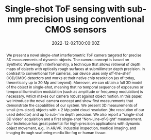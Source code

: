---
title: "Single-shot ToF sensing with sub-mm precision using conventional CMOS sensors"
authors:
- manuel-ballester
- heming-wang
- jiren-li
- Oliver Cossairt
- florian-willomitzer

date: "2022-12-02T00:00:00Z"
doi: "10.48550/arXiv.2212.00928"

# Publication type.
# Accepts a single type but formatted as a YAML list (for Hugo requirements).
# Enter a publication type from the CSL standard.
publication_types: ["article"]

# Publication name and optional abbreviated publication name.
publication: "arXiv preprint"
publication_short: ""

abstract: We present a novel single-shot interferometric ToF camera targeted for precise 3D measurements of dynamic objects. The camera concept is based on Synthetic Wavelength Interferometry, a technique that allows retrieval of depth maps of objects with optically rough surfaces at submillimeter depth precision. In contrast to conventional ToF cameras, our device uses only off-the-shelf CCD/CMOS detectors and works at their native chip resolution (as of today, theoretically up to 20 Mp and beyond). Moreover, we can obtain a full 3D model of the object in single-shot, meaning that no temporal sequence of exposures or temporal illumination modulation (such as amplitude or frequency modulation) is necessary, which makes our camera robust against object motion. In this paper, we introduce the novel camera concept and show first measurements that demonstrate the capabilities of our system. We present 3D measurements of small (cm-sized) objects with > 2 Mp point cloud resolution (the resolution of our used detector) and up to sub-mm depth precision. We also report a "single-shot 3D video" acquisition and a first single-shot "Non-Line-of-Sight" measurement. Our technique has great potential for high-precision applications with dynamic object movement, e.g., in AR/VR, industrial inspection, medical imaging, and imaging through scattering media like fog or human tissue.

tags: ["SWH T2"]
featured: false

# links:
# - name: ""
#   url: ""
url_pdf: 'https://arxiv.org/abs/2212.00928'
url_code: ''
url_dataset: ''
url_poster: ''
url_project: ''
url_slides: ''
url_source: ''
url_video: ''

# Associated Projects (optional).
#   Associate this publication with one or more of your projects.
#   Simply enter your project's folder or file name without extension.
#   E.g. `internal-project` references `content/project/internal-project/index.md`.
#   Otherwise, set `projects: []`.
projects: ["02-Synthetic_Wavelength_Holography"]
---